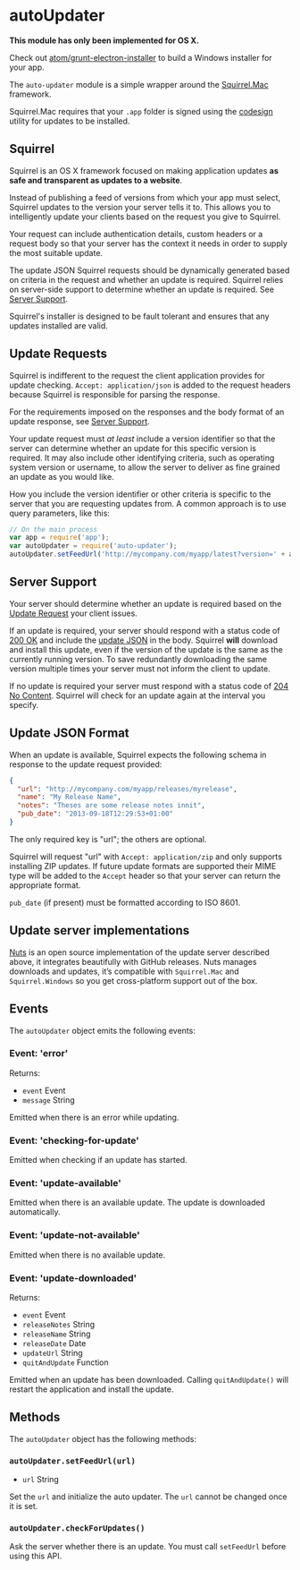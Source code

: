 # autoUpdater

**This module has only been implemented for OS X.**

Check out [atom/grunt-electron-installer](https://github.com/atom/grunt-electron-installer)
to build a Windows installer for your app.

The `auto-updater` module is a simple wrapper around the
[Squirrel.Mac](https://github.com/Squirrel/Squirrel.Mac) framework.

Squirrel.Mac requires that your `.app` folder is signed using the
[codesign](https://developer.apple.com/library/mac/documentation/Darwin/Reference/ManPages/man1/codesign.1.html)
utility for updates to be installed.

## Squirrel

Squirrel is an OS X framework focused on making application updates **as safe
and transparent as updates to a website**.

Instead of publishing a feed of versions from which your app must select,
Squirrel updates to the version your server tells it to. This allows you to
intelligently update your clients based on the request you give to Squirrel.

Your request can include authentication details, custom headers or a request
body so that your server has the context it needs in order to supply the most
suitable update.

The update JSON Squirrel requests should be dynamically generated based on
criteria in the request and whether an update is required. Squirrel relies
on server-side support to determine whether an update is required. See
[Server Support](#server-support).

Squirrel's installer is designed to be fault tolerant and ensures that any
updates installed are valid.

## Update Requests

Squirrel is indifferent to the request the client application provides for
update checking. `Accept: application/json` is added to the request headers
because Squirrel is responsible for parsing the response.

For the requirements imposed on the responses and the body format of an update
response, see [Server Support](#server-support).

Your update request must *at least* include a version identifier so that the
server can determine whether an update for this specific version is required. It
may also include other identifying criteria, such as operating system version or
username, to allow the server to deliver as fine grained an update as you
would like.

How you include the version identifier or other criteria is specific to the
server that you are requesting updates from. A common approach is to use query
parameters, like this:

```javascript
// On the main process
var app = require('app');
var autoUpdater = require('auto-updater');
autoUpdater.setFeedUrl('http://mycompany.com/myapp/latest?version=' + app.getVersion());
```

## Server Support

Your server should determine whether an update is required based on the
[Update Request](#update-requests) your client issues.

If an update is required, your server should respond with a status code of
[200 OK](http://tools.ietf.org/html/rfc2616#section-10.2.1) and include the
[update JSON](#update-json-format) in the body. Squirrel **will** download and
install this update, even if the version of the update is the same as the
currently running version. To save redundantly downloading the same version
multiple times your server must not inform the client to update.

If no update is required your server must respond with a status code of
[204 No Content](http://tools.ietf.org/html/rfc2616#section-10.2.5). Squirrel
will check for an update again at the interval you specify.

## Update JSON Format

When an update is available, Squirrel expects the following schema in response
to the update request provided:

```json
{
  "url": "http://mycompany.com/myapp/releases/myrelease",
  "name": "My Release Name",
  "notes": "Theses are some release notes innit",
  "pub_date": "2013-09-18T12:29:53+01:00"
}
```

The only required key is "url"; the others are optional.

Squirrel will request "url" with `Accept: application/zip` and only supports
installing ZIP updates. If future update formats are supported their MIME type
will be added to the `Accept` header so that your server can return the
appropriate format.

`pub_date` (if present) must be formatted according to ISO 8601.

## Update server implementations

[Nuts](https://github.com/GitbookIO/nuts) is an open source implementation of the update server described above, it integrates beautifully with GitHub releases. Nuts manages downloads and updates, it’s compatible with `Squirrel.Mac` and `Squirrel.Windows` so you get cross-platform support out of the box.

## Events

The `autoUpdater` object emits the following events:

### Event: 'error'

Returns:

* `event` Event
* `message` String

Emitted when there is an error while updating.

### Event: 'checking-for-update'

Emitted when checking if an update has started.

### Event: 'update-available'

Emitted when there is an available update. The update is downloaded
automatically.

### Event: 'update-not-available'

Emitted when there is no available update.

### Event: 'update-downloaded'

Returns:

* `event` Event
* `releaseNotes` String
* `releaseName` String
* `releaseDate` Date
* `updateUrl` String
* `quitAndUpdate` Function

Emitted when an update has been downloaded. Calling `quitAndUpdate()` will
restart the application and install the update.

## Methods

The `autoUpdater` object has the following methods:

### `autoUpdater.setFeedUrl(url)`

* `url` String

Set the `url` and initialize the auto updater. The `url` cannot be changed
once it is set.

### `autoUpdater.checkForUpdates()`

Ask the server whether there is an update. You must call `setFeedUrl` before
using this API.
